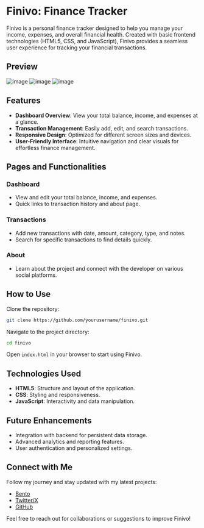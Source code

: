 # Finivo: Finance Tracker

Finivo is a personal finance tracker designed to help you manage your income, expenses, and overall financial health. Created with basic frontend technologies (HTML5, CSS, and JavaScript), Finivo provides a seamless user experience for tracking your financial transactions.

## Preview 
![image](https://github.com/r11shi/Finivo-Finance-Tracker/assets/143253775/54cf000c-6ed8-4c40-80f9-fc06284edeb1)
![image](https://github.com/r11shi/Finivo-Finance-Tracker/assets/143253775/aefd0b39-0b0a-447d-9c38-fa1b5f199bf8)
![image](https://github.com/r11shi/Finivo-Finance-Tracker/assets/143253775/b1b595bc-38a3-4225-a857-4682aab40c4c)



## Features

- **Dashboard Overview**: View your total balance, income, and expenses at a glance.
- **Transaction Management**: Easily add, edit, and search transactions.
- **Responsive Design**: Optimized for different screen sizes and devices.
- **User-Friendly Interface**: Intuitive navigation and clear visuals for effortless finance management.

## Pages and Functionalities

### Dashboard

- View and edit your total balance, income, and expenses.
- Quick links to transaction history and about page.

### Transactions

- Add new transactions with date, amount, category, type, and notes.
- Search for specific transactions to find details quickly.

### About

- Learn about the project and connect with the developer on various social platforms.

## How to Use

Clone the repository:

```bash
git clone https://github.com/yourusername/finivo.git
```

Navigate to the project directory:

```bash
cd finivo
```

Open `index.html` in your browser to start using Finivo.

## Technologies Used

- **HTML5**: Structure and layout of the application.
- **CSS**: Styling and responsiveness.
- **JavaScript**: Interactivity and data manipulation.

## Future Enhancements

- Integration with backend for persistent data storage.
- Advanced analytics and reporting features.
- User authentication and personalized settings.

## Connect with Me

Follow my journey and stay updated with my latest projects:

- [Bento](https://bento.me/r11shi)
- [Twitter/X](https://x.com/r11shidev)
- [GitHub](https://github.com/r11shi)

Feel free to reach out for collaborations or suggestions to improve Finivo!
